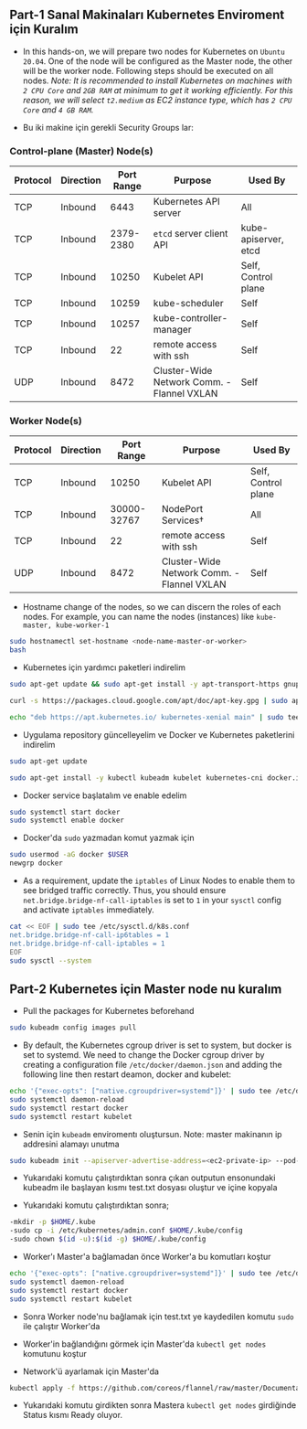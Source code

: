 ## Part-1 Sanal Makinaları Kubernetes Enviroment için Kuralım

- In this hands-on, we will prepare two nodes for Kubernetes on `Ubuntu 20.04`. One of the node will be configured as the Master node, the other will be the worker node. Following steps should be executed on all nodes. *Note: It is recommended to install Kubernetes on machines with `2 CPU Core` and `2GB RAM` at minimum to get it working efficiently. For this reason, we will select `t2.medium` as EC2 instance type, which has `2 CPU Core` and `4 GB RAM`.*

- Bu iki makine için gerekli Security Groups lar:

### Control-plane (Master) Node(s)

|Protocol|Direction|Port Range|Purpose|Used By|
|---|---|---|---|---|
|TCP|Inbound|6443|Kubernetes API server|All|
|TCP|Inbound|2379-2380|`etcd` server client API|kube-apiserver, etcd|
|TCP|Inbound|10250|Kubelet API|Self, Control plane|
|TCP|Inbound|10259|kube-scheduler|Self|
|TCP|Inbound|10257|kube-controller-manager|Self|
|TCP|Inbound|22|remote access with ssh|Self|
|UDP|Inbound|8472|Cluster-Wide Network Comm. - Flannel VXLAN|Self|

### Worker Node(s)

|Protocol|Direction|Port Range|Purpose|Used By|
|---|---|---|---|---|
|TCP|Inbound|10250|Kubelet API|Self, Control plane|
|TCP|Inbound|30000-32767|NodePort Services†|All|
|TCP|Inbound|22|remote access with ssh|Self|
|UDP|Inbound|8472|Cluster-Wide Network Comm. - Flannel VXLAN|Self|

- Hostname change of the nodes, so we can discern the roles of each nodes. For example, you can name the nodes (instances) like `kube-master, kube-worker-1`

```bash
sudo hostnamectl set-hostname <node-name-master-or-worker>
bash
```

- Kubernetes için yardımcı paketleri indirelim

```bash
sudo apt-get update && sudo apt-get install -y apt-transport-https gnupg2

curl -s https://packages.cloud.google.com/apt/doc/apt-key.gpg | sudo apt-key add -

echo "deb https://apt.kubernetes.io/ kubernetes-xenial main" | sudo tee -a /etc/apt/sources.list.d/kubernetes.list
```

- Uygulama repository güncelleyelim ve Docker ve Kubernetes paketlerini indirelim

```bash
sudo apt-get update

sudo apt-get install -y kubectl kubeadm kubelet kubernetes-cni docker.io
```

- Docker service başlatalım ve enable edelim

```bash
sudo systemctl start docker
sudo systemctl enable docker
```
- Docker'da `sudo` yazmadan komut yazmak için

```bash
sudo usermod -aG docker $USER
newgrp docker
```

- As a requirement, update the `iptables` of Linux Nodes to enable them to see bridged traffic correctly. Thus, you should ensure `net.bridge.bridge-nf-call-iptables` is set to `1` in your `sysctl` config and activate `iptables` immediately.

```bash
cat << EOF | sudo tee /etc/sysctl.d/k8s.conf
net.bridge.bridge-nf-call-ip6tables = 1
net.bridge.bridge-nf-call-iptables = 1
EOF
sudo sysctl --system
```

## Part-2 Kubernetes için Master node nu kuralım

- Pull the packages for Kubernetes beforehand

```bash
sudo kubeadm config images pull
```

- By default, the Kubernetes cgroup driver is set to system, but docker is set to systemd. We need to change the Docker cgroup driver by creating a configuration file `/etc/docker/daemon.json` and adding the following line then restart deamon, docker and kubelet:

```bash
echo '{"exec-opts": ["native.cgroupdriver=systemd"]}' | sudo tee /etc/docker/daemon.json
sudo systemctl daemon-reload
sudo systemctl restart docker
sudo systemctl restart kubelet
```

- Senin için `kubeadm` enviromentı oluştursun. Note: master makinanın ip addresini alamayı unutma

```bash
sudo kubeadm init --apiserver-advertise-address=<ec2-private-ip> --pod-network-cidr=10.244.0.0/16
```
- Yukarıdaki komutu çalıştırdıktan sonra çıkan outputun ensonundaki kubeadm ile başlayan kısmı test.txt dosyası oluştur ve içine kopyala

- Yukarıdaki komutu çalıştırdıktan sonra;

```bash
-mkdir -p $HOME/.kube
-sudo cp -i /etc/kubernetes/admin.conf $HOME/.kube/config
-sudo chown $(id -u):$(id -g) $HOME/.kube/config
```
- Worker'ı Master'a bağlamadan önce Worker'a bu komutları koştur

```bash
echo '{"exec-opts": ["native.cgroupdriver=systemd"]}' | sudo tee /etc/docker/daemon.json
sudo systemctl daemon-reload
sudo systemctl restart docker
sudo systemctl restart kubelet
```

- Sonra Worker node'nu bağlamak için test.txt ye kaydedilen komutu `sudo` ile çalıştır Worker'da

- Worker'in bağlandığını görmek için Master'da `kubectl get nodes` komutunu koştur

- Network'ü ayarlamak için Master'da

```bash
kubectl apply -f https://github.com/coreos/flannel/raw/master/Documentation/kube-flannel.yml
```
- Yukarıdaki komutu girdikten sonra Mastera `kubectl get nodes` girdiğinde Status kısmı Ready oluyor.

